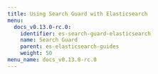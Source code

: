 ```yaml
---
title: Using Search Guard with Elasticsearch
menu:
  docs_v0.13.0-rc.0:
    identifier: es-search-guard-elasticsearch
    name: Search Guard
    parent: es-elasticsearch-guides
    weight: 50
menu_name: docs_v0.13.0-rc.0
---
```

